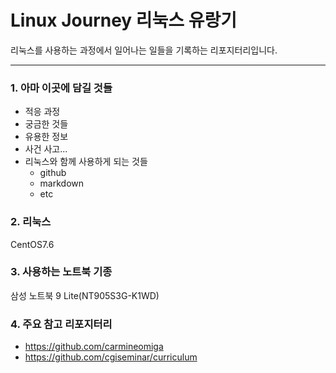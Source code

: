 # Linux Journey 리눅스 유랑기
리눅스를 사용하는 과정에서 일어나는 일들을 기록하는 리포지터리입니다.


******
### 1. 아마 이곳에 담길 것들
- 적응 과정
- 궁금한 것들
- 유용한 정보
- 사건 사고...
- 리눅스와 함께 사용하게 되는 것들
	- github
	- markdown
	- etc

### 2. 리눅스
CentOS7.6

### 3. 사용하는 노트북 기종
삼성 노트북 9 Lite(NT905S3G-K1WD)

### 4. 주요 참고 리포지터리
- https://github.com/carmineomiga
- https://github.com/cgiseminar/curriculum
